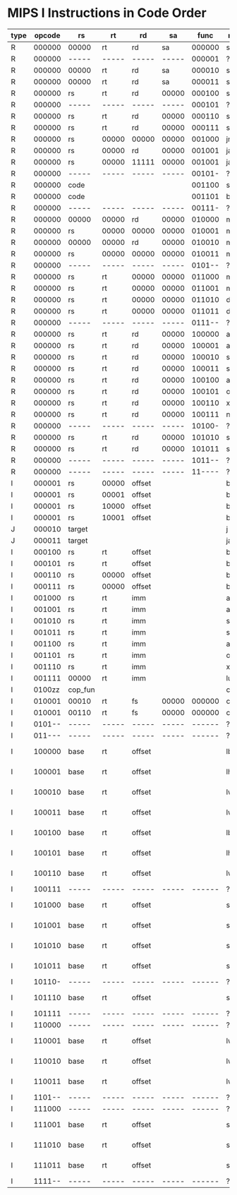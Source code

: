 # MIPS I Instructions in Code Order

| type | opcode | rs     | rt    | rd     | sa    | func   | name    | args       |
| ---- | ------ | ------ | ----- | ------ | ----- | ------ | ------- | ---------- |
| R    | 000000 | 00000  | rt    | rd     | sa    | 000000 | sll     | rd, rt, sa
| R    | 000000 | -----  | ----- | -----  | ----- | 000001 | ?       |
| R    | 000000 | 00000  | rt    | rd     | sa    | 000010 | srl     | rd, rt, sa
| R    | 000000 | 00000  | rt    | rd     | sa    | 000011 | sra     | rd, rt, sa
| R    | 000000 | rs     | rt    | rd     | 00000 | 000100 | sllv    | rd, rt, rs
| R    | 000000 | -----  | ----- | -----  | ----- | 000101 | ?       |
| R    | 000000 | rs     | rt    | rd     | 00000 | 000110 | srlv    | rd, rt, rs
| R    | 000000 | rs     | rt    | rd     | 00000 | 000111 | srav    | rd, rt, rs
| R    | 000000 | rs     | 00000 | 00000  | 00000 | 001000 | jr      | rs
| R    | 000000 | rs     | 00000 | rd     | 00000 | 001001 | jalr    | rd, rs
| R    | 000000 | rs     | 00000 | 11111  | 00000 | 001001 | jalr    | rs
| R    | 000000 | -----  | ----- | -----  | ----- | 00101- | ?       |
| R    | 000000 | code   |       |        |       | 001100 | syscall | [code]
| R    | 000000 | code   |       |        |       | 001101 | break   | [code]
| R    | 000000 | -----  | ----- | -----  | ----- | 00111- | ?       |
| R    | 000000 | 00000  | 00000 | rd     | 00000 | 010000 | mfhi    | rd
| R    | 000000 | rs     | 00000 | 00000  | 00000 | 010001 | mthi    | rs
| R    | 000000 | 00000  | 00000 | rd     | 00000 | 010010 | mflo    | rd
| R    | 000000 | rs     | 00000 | 00000  | 00000 | 010011 | mtlo    | rs
| R    | 000000 | -----  | ----- | -----  | ----- | 0101-- | ?       |
| R    | 000000 | rs     | rt    | 00000  | 00000 | 011000 | mult    | rs, rt
| R    | 000000 | rs     | rt    | 00000  | 00000 | 011001 | multu   | rs, rt
| R    | 000000 | rs     | rt    | 00000  | 00000 | 011010 | div     | rs, rt
| R    | 000000 | rs     | rt    | 00000  | 00000 | 011011 | divu    | rs, rt
| R    | 000000 | -----  | ----- | -----  | ----- | 0111-- | ?       |
| R    | 000000 | rs     | rt    | rd     | 00000 | 100000 | add     | rd, rs, rt
| R    | 000000 | rs     | rt    | rd     | 00000 | 100001 | addu    | rd, rs, rt
| R    | 000000 | rs     | rt    | rd     | 00000 | 100010 | sub     | rd, rs, rt
| R    | 000000 | rs     | rt    | rd     | 00000 | 100011 | subu    | rd, rs, rt
| R    | 000000 | rs     | rt    | rd     | 00000 | 100100 | and     | rd, rs, rt
| R    | 000000 | rs     | rt    | rd     | 00000 | 100101 | or      | rd, rs, rt
| R    | 000000 | rs     | rt    | rd     | 00000 | 100110 | xor     | rd, rs, rt
| R    | 000000 | rs     | rt    | rd     | 00000 | 100111 | nor     | rd, rs, rt
| R    | 000000 | -----  | ----- | -----  | ----- | 10100- | ?       |
| R    | 000000 | rs     | rt    | rd     | 00000 | 101010 | slt     | rd, rs, rt
| R    | 000000 | rs     | rt    | rd     | 00000 | 101011 | sltu    | rd, rs, rt
| R    | 000000 | -----  | ----- | -----  | ----- | 1011-- | ?       |
| R    | 000000 | -----  | ----- | -----  | ----- | 11---- | ?       |
| I    | 000001 | rs     | 00000 | offset |       |        | bltz    | rs, offset
| I    | 000001 | rs     | 00001 | offset |       |        | bgez    | rs, offset
| I    | 000001 | rs     | 10000 | offset |       |        | bltzal  | rs, offset
| I    | 000001 | rs     | 10001 | offset |       |        | bgezal  | rs, offset
| J    | 000010 | target |       |        |       |        | j       | target
| J    | 000011 | target |       |        |       |        | jal     | target
| I    | 000100 | rs     | rt    | offset |       |        | beq     | rs, rt, offset
| I    | 000101 | rs     | rt    | offset |       |        | bne     | rs, rt, offset
| I    | 000110 | rs     | 00000 | offset |       |        | blez    | rs, offset
| I    | 000111 | rs     | 00000 | offset |       |        | bgtz    | rs, offset
| I    | 001000 | rs     | rt    | imm    |       |        | addi    | rt, rs, imm
| I    | 001001 | rs     | rt    | imm    |       |        | addiu   | rt, rs, imm
| I    | 001010 | rs     | rt    | imm    |       |        | slti    | rt, rs, imm
| I    | 001011 | rs     | rt    | imm    |       |        | sltiu   | rt, rs, imm
| I    | 001100 | rs     | rt    | imm    |       |        | andi    | rt, rs, imm
| I    | 001101 | rs     | rt    | imm    |       |        | ori     | rt, rs, imm
| I    | 001110 | rs     | rt    | imm    |       |        | xori    | rt, rs, imm
| I    | 001111 | 00000  | rt    | imm    |       |        | lui     | rt, imm
| I    | 0100zz | cop_fun |      |        |       |        | copZ    | cop_fun
| I    | 010001 | 00010  | rt    | fs     | 00000 | 000000 | cfc1    | rt, fs
| I    | 010001 | 00110  | rt    | fs     | 00000 | 000000 | ctc1    | rt, fs
| I    | 0101-- | -----  | ----- | -----  | ----- | ------ | ?       |
| I    | 011--- | -----  | ----- | -----  | ----- | ------ | ?       |
| I    | 100000 | base   | rt    | offset |       |        | lb      | rt, offset(base)
| I    | 100001 | base   | rt    | offset |       |        | lh      | rt, offset(base)
| I    | 100010 | base   | rt    | offset |       |        | lwl     | rt, offset(base)
| I    | 100011 | base   | rt    | offset |       |        | lw      | rt, offset(base)
| I    | 100100 | base   | rt    | offset |       |        | lbu     | rt, offset(base)
| I    | 100101 | base   | rt    | offset |       |        | lhu     | rt, offset(base)
| I    | 100110 | base   | rt    | offset |       |        | lwr     | rt, offset(base)
| I    | 100111 | -----  | ----- | -----  | ----- | ------ | ?       |
| I    | 101000 | base   | rt    | offset |       |        | sb      | rt, offset(base)
| I    | 101001 | base   | rt    | offset |       |        | sh      | rt, offset(base)
| I    | 101010 | base   | rt    | offset |       |        | swl     | rt, offset(base)
| I    | 101011 | base   | rt    | offset |       |        | sw      | rt, offset(base)
| I    | 10110- | -----  | ----- | -----  | ----- | ------ | ?       |
| I    | 101110 | base   | rt    | offset |       |        | swr     | rt, offset(base)
| I    | 101111 | -----  | ----- | -----  | ----- | ------ | ?       |
| I    | 110000 | -----  | ----- | -----  | ----- | ------ | ?       |
| I    | 110001 | base   | rt    | offset |       |        | lwc1    | rt, offset(base)
| I    | 110010 | base   | rt    | offset |       |        | lwc2    | rt, offset(base)
| I    | 110011 | base   | rt    | offset |       |        | lwc3    | rt, offset(base)
| I    | 1101-- | -----  | ----- | -----  | ----- | ------ | ?       |
| I    | 111000 | -----  | ----- | -----  | ----- | ------ | ?       |
| I    | 111001 | base   | rt    | offset |       |        | swc1    | rt, offset(base)
| I    | 111010 | base   | rt    | offset |       |        | swc2    | rt, offset(base)
| I    | 111011 | base   | rt    | offset |       |        | swc3    | rt, offset(base)
| I    | 1111-- | -----  | ----- | -----  | ----- | ------ | ?       |

